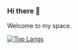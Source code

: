### Hi there 👋

Welcome to my space.

[![Top Langs](https://github-readme-stats.vercel.app/api/top-langs/?username=AccessRetrieved&layout=compact)](https://github.com/AccessRetrieved)
